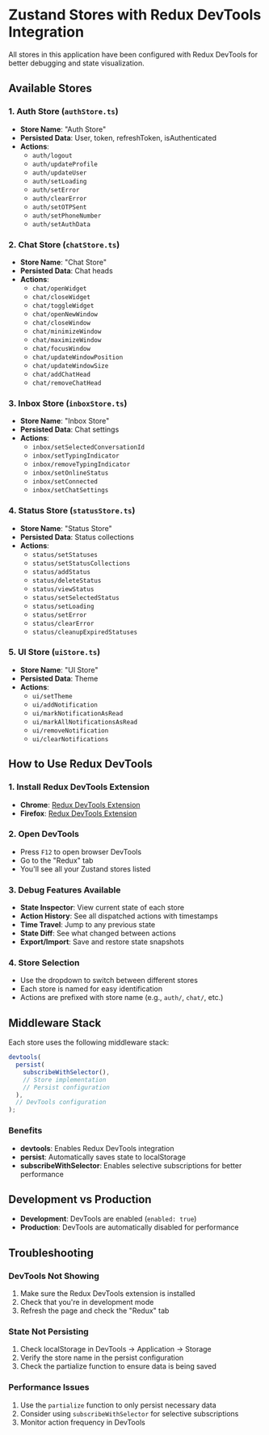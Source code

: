 # Zustand Stores with Redux DevTools Integration

All stores in this application have been configured with Redux DevTools for better debugging and state visualization.

## Available Stores

### 1. Auth Store (`authStore.ts`)

- **Store Name**: "Auth Store"
- **Persisted Data**: User, token, refreshToken, isAuthenticated
- **Actions**:
  - `auth/logout`
  - `auth/updateProfile`
  - `auth/updateUser`
  - `auth/setLoading`
  - `auth/setError`
  - `auth/clearError`
  - `auth/setOTPSent`
  - `auth/setPhoneNumber`
  - `auth/setAuthData`

### 2. Chat Store (`chatStore.ts`)

- **Store Name**: "Chat Store"
- **Persisted Data**: Chat heads
- **Actions**:
  - `chat/openWidget`
  - `chat/closeWidget`
  - `chat/toggleWidget`
  - `chat/openNewWindow`
  - `chat/closeWindow`
  - `chat/minimizeWindow`
  - `chat/maximizeWindow`
  - `chat/focusWindow`
  - `chat/updateWindowPosition`
  - `chat/updateWindowSize`
  - `chat/addChatHead`
  - `chat/removeChatHead`

### 3. Inbox Store (`inboxStore.ts`)

- **Store Name**: "Inbox Store"
- **Persisted Data**: Chat settings
- **Actions**:
  - `inbox/setSelectedConversationId`
  - `inbox/setTypingIndicator`
  - `inbox/removeTypingIndicator`
  - `inbox/setOnlineStatus`
  - `inbox/setConnected`
  - `inbox/setChatSettings`

### 4. Status Store (`statusStore.ts`)

- **Store Name**: "Status Store"
- **Persisted Data**: Status collections
- **Actions**:
  - `status/setStatuses`
  - `status/setStatusCollections`
  - `status/addStatus`
  - `status/deleteStatus`
  - `status/viewStatus`
  - `status/setSelectedStatus`
  - `status/setLoading`
  - `status/setError`
  - `status/clearError`
  - `status/cleanupExpiredStatuses`

### 5. UI Store (`uiStore.ts`)

- **Store Name**: "UI Store"
- **Persisted Data**: Theme
- **Actions**:
  - `ui/setTheme`
  - `ui/addNotification`
  - `ui/markNotificationAsRead`
  - `ui/markAllNotificationsAsRead`
  - `ui/removeNotification`
  - `ui/clearNotifications`

## How to Use Redux DevTools

### 1. Install Redux DevTools Extension

- **Chrome**: [Redux DevTools Extension](https://chrome.google.com/webstore/detail/redux-devtools/lmhkpmbekcpmknklioeibfkpmmfibljd)
- **Firefox**: [Redux DevTools Extension](https://addons.mozilla.org/en-US/firefox/addon/reduxdevtools/)

### 2. Open DevTools

- Press `F12` to open browser DevTools
- Go to the "Redux" tab
- You'll see all your Zustand stores listed

### 3. Debug Features Available

- **State Inspector**: View current state of each store
- **Action History**: See all dispatched actions with timestamps
- **Time Travel**: Jump to any previous state
- **State Diff**: See what changed between actions
- **Export/Import**: Save and restore state snapshots

### 4. Store Selection

- Use the dropdown to switch between different stores
- Each store is named for easy identification
- Actions are prefixed with store name (e.g., `auth/`, `chat/`, etc.)

## Middleware Stack

Each store uses the following middleware stack:

```typescript
devtools(
  persist(
    subscribeWithSelector(),
    // Store implementation
    // Persist configuration
  ),
  // DevTools configuration
);
```

### Benefits

- **devtools**: Enables Redux DevTools integration
- **persist**: Automatically saves state to localStorage
- **subscribeWithSelector**: Enables selective subscriptions for better performance

## Development vs Production

- **Development**: DevTools are enabled (`enabled: true`)
- **Production**: DevTools are automatically disabled for performance

## Troubleshooting

### DevTools Not Showing

1. Make sure the Redux DevTools extension is installed
2. Check that you're in development mode
3. Refresh the page and check the "Redux" tab

### State Not Persisting

1. Check localStorage in DevTools → Application → Storage
2. Verify the store name in the persist configuration
3. Check the partialize function to ensure data is being saved

### Performance Issues

1. Use the `partialize` function to only persist necessary data
2. Consider using `subscribeWithSelector` for selective subscriptions
3. Monitor action frequency in DevTools
